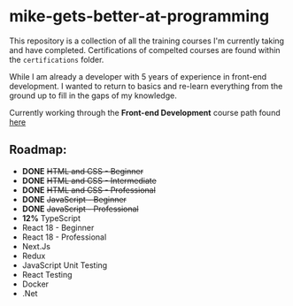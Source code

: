 # mike-gets-better-at-programming

This repository is a collection of all the training courses I'm currently taking and have completed.
Certifications of compelted courses are found within the `certifications` folder.

While I am already a developer with 5 years of experience in front-end development.
I wanted to return to basics and re-learn everything from the ground up to fill in the gaps of my knowledge.

Currently working through the **Front-end Development** course path found [here](https://codewithmosh.com/p/front-end)

## Roadmap:

- **DONE** ~~HTML and CSS - Beginner~~
- **DONE** ~~HTML and CSS - Intermediate~~
- **DONE** ~~HTML and CSS - Professional~~
- **DONE** ~~JavaScript - Beginner~~
- **DONE** ~~JavaScript - Professional~~
- **12%** TypeScript
- React 18 - Beginner
- React 18 - Professional
- Next.Js
- Redux
- JavaScript Unit Testing
- React Testing
- Docker
- .Net

